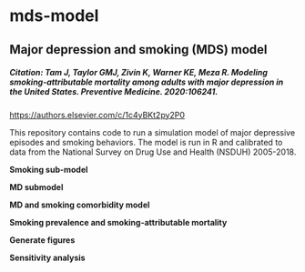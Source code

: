 # mds-model

## Major depression and smoking (MDS) model
##### Citation: Tam J, Taylor GMJ, Zivin K, Warner KE, Meza R. Modeling smoking-attributable mortality among adults with major depression in the United States. <i>Preventive Medicine.</i> 2020:106241.
<a href="https://authors.elsevier.com/c/1c4yBKt2py2P0">https://authors.elsevier.com/c/1c4yBKt2py2P0</a>

This repository contains code to run a simulation model of major depressive episodes and smoking behaviors. The model is run in R and calibrated to data from the National Survey on Drug Use and Health (NSDUH) 2005-2018. 

**Smoking sub-model**

**MD submodel**

**MD and smoking comorbidity model**

**Smoking prevalence and smoking-attributable mortality**

**Generate figures**

**Sensitivity analysis**
